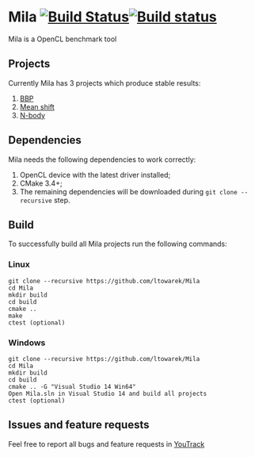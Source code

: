 # Mila [![Build Status](https://travis-ci.org/ltowarek/Mila.svg?branch=develop)](https://travis-ci.org/ltowarek/Mila)[![Build status](https://ci.appveyor.com/api/projects/status/vkyyrl3je9wdfk0n/branch/develop?svg=true)](https://ci.appveyor.com/project/ltowarek/mila/branch/develop)
Mila is a OpenCL benchmark tool

## Projects
Currently Mila has 3 projects which produce stable results:

1. [BBP](bbp)
1. [Mean shift](mean_shift)
1. [N-body](n_body)

## Dependencies
Mila needs the following dependencies to work correctly:

1. OpenCL device with the latest driver installed;
1. CMake 3.4+;
1. The remaining dependencies will be downloaded during `git clone --recursive` step.

## Build
To successfully build all Mila projects run the following commands:

### Linux
    git clone --recursive https://github.com/ltowarek/Mila
    cd Mila
    mkdir build
    cd build
    cmake ..
    make
    ctest (optional)

### Windows
    git clone --recursive https://github.com/ltowarek/Mila
    cd Mila
    mkdir build
    cd build
    cmake .. -G "Visual Studio 14 Win64"
    Open Mila.sln in Visual Studio 14 and build all projects
    ctest (optional)

## Issues and feature requests
Feel free to report all bugs and feature requests in [YouTrack](http://mila.myjetbrains.com/youtrack/issues)
